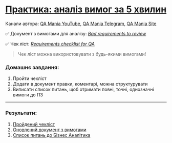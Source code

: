 # [Практика: аналіз вимог за 5 хвилин](https://www.youtube.com/watch?v=waKxox0sDzM)

Канали автора: [QA Mania YouTube](https://www.youtube.com/@QAMania), [QA Mania Telegram](https://t.me/qamania), [QA Mania Site](https://qamania.org)

✅ Документ з вимогами для аналізу: [*Bad requirements to review*](https://docs.google.com/document/d/1J6OtzjdhyU9EuAStlal5Fz8lDR8XDi7GQZVUxHPcmh8/)

✅ Чек ліст: [*Requirements checklist for QA*](https://docs.google.com/document/d/1ckQPnqH069XNEmLHkHqXZ_jB_Nj6gOKslbSjhHwy3Z0/)

> Чек ліст можна використовувати з будь-якими вимогами!

### Домашнє завдання:
1. Пройти чекліст
2. Додати в документ правки, коментарі, можна структурувати
3. Виписати список питань, щоб отримати повні, точні, однозначні вимоги до ПЗ

---

### Результати:
1. [Пройдений чекліст]()
2. [Оновлений документ з вимогами]()
3. [Список питань до Бізнес Аналітика]()
